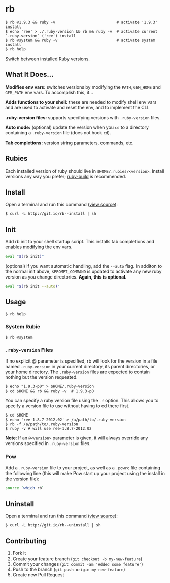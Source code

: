 # rb

```
$ rb @1.9.3 && ruby -v                           # activate '1.9.3' install
$ echo 'ree' > ./.ruby-version && rb && ruby -v  # activate current `.ruby-version` ('ree') install
$ rb @system && ruby -v                          # activate system install
$ rb help
```

Switch between installed Ruby versions.

## What It Does...

**Modifies env vars:** switches versions by modifying the `PATH`, `GEM_HOME` and `GEM_PATH`
  env vars.  To accomplish this, it...

**Adds functions to your shell:** these are needed to modify shell env vars and are used to
  activate and reset the env, and to implement the CLI.

**.ruby-version files:** supports specifying versions with `.ruby-version` files.

**Auto mode:** (optional) update the version when you `cd` to a directory containing a
  `.ruby-version` file (does not hook `cd`).

**Tab completions:** version string parameters, commands, etc.

## Rubies

Each installed version of ruby should live in `$HOME/.rubies/<version>`.  Install versions any way you prefer; [ruby-build](https://github.com/sstephenson/ruby-build) is recommended.

## Install

Open a terminal and run this command ([view source](http://git.io/rb--install)):

```
$ curl -L http://git.io/rb--install | sh
```

## Init

Add rb init to your shell startup script.  This installs tab completions and enables modifying the env vars.

```bash
eval "$(rb init)"
```

(optional) If you want automatic handling, add the `--auto` flag.  In additon to the normal init above, `$PROMPT_COMMAND` is updated to activate any new ruby version as you change directories.  **Again, this is optional.**

```bash
eval "$(rb init --auto)"
```

## Usage

```
$ rb help
```

### System Rubie

```
$ rb @system
```

### `.ruby-version` Files

If no explicit @<verion> parameter is specified, rb will look for the version in a file named `.ruby-version` in your current directory, its parent directories, or your home directory.  The `.ruby-version` files are expected to contain nothing but the version requested.

```
$ echo "1.9.3-p0" > $HOME/.ruby-version
$ cd $HOME && rb && ruby -v  # 1.9.3-p0
```

You can specify a ruby version file using the `-f` option.  This allows you to specify a version file to use without having to cd there first.

```
$ cd $HOME
$ echo 'ree-1.8.7-2012.02' > /a/path/to/.ruby-version
$ rb -f /a/path/to/.ruby-version
$ ruby -v # will use ree-1.8.7-2012.02
```

**Note**: If an `@<version>` parameter is given, it will always override any versions specified in `.ruby-version` files.

### Pow

Add a `.ruby-version` file to your project, as well as a `.powrc` file containing the following line (this will make Pow start up your project using the install in the version file):

```bash
source `which rb`
```

## Uninstall

Open a terminal and run this command ([view source](http://git.io/rb--uninstall)):

```
$ curl -L http://git.io/rb--uninstall | sh
```

## Contributing

1. Fork it
2. Create your feature branch (`git checkout -b my-new-feature`)
3. Commit your changes (`git commit -am 'Added some feature'`)
4. Push to the branch (`git push origin my-new-feature`)
5. Create new Pull Request
